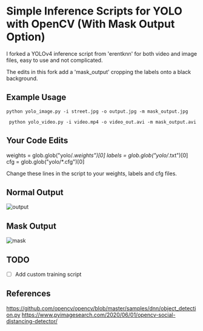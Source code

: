 # Simple Inference Scripts for YOLO with OpenCV (With Mask Output Option)

I forked a YOLOv4 inference script from 'erentknn' for both video and image files, easy to use and not complicated.

The edits in this fork add a 'mask_output' cropping the labels onto a black background.

## Example Usage

``` python yolo_image.py -i street.jpg -o output.jpg -m mask_output.jpg ```

``` python yolo_video.py -i video.mp4 -o video_out.avi -m mask_output.avi```

## Your Code Edits

weights = glob.glob("yolo/*.weights")[0]
labels = glob.glob("yolo/*.txt")[0]
cfg = glob.glob("yolo/*.cfg")[0]

Change these lines in the script to your weights, labels and cfg files. 

## Normal Output
![output](https://user-images.githubusercontent.com/38813142/160272575-70155506-808f-47f7-a663-6758adcead7b.jpg)

## Mask Output
![mask](https://user-images.githubusercontent.com/38813142/160272592-051c772c-1f2a-4122-a81d-b0c5b124859a.jpg)

## TODO

- [ ] Add custom training script

## References
<https://github.com/opencv/opencv/blob/master/samples/dnn/object_detection.py>
<https://www.pyimagesearch.com/2020/06/01/opencv-social-distancing-detector/>
